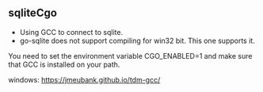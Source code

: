 ## sqliteCgo

- Using GCC to connect to sqlite.
- go-sqlite does not support compiling for win32 bit. This one supports it.

You need to set the environment variable CGO_ENABLED=1 and make sure that GCC is installed on your path.

windows: https://jmeubank.github.io/tdm-gcc/